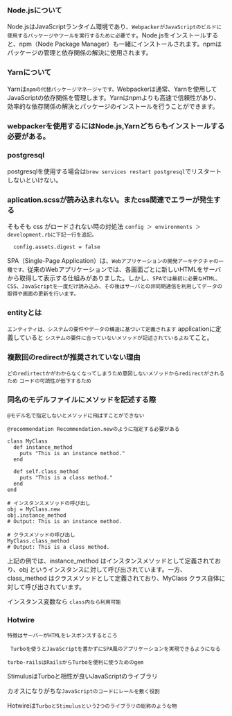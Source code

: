 ### Node.jsについて
 Node.jsはJavaScriptランタイム環境であり、`WebpackerがJavaScriptのビルドに使用するパッケージやツールを実行するために必要です`。Node.jsをインストールすると、npm（Node Package Manager）も一緒にインストールされます。npmはパッケージの管理と依存関係の解決に使用されます。
 
 
### Yarnについて


Yarnは`npmの代替パッケージマネージャです。`Webpackerは通常、Yarnを使用してJavaScriptの依存関係を管理します。Yarnはnpmよりも高速で信頼性があり、効率的な依存関係の解決とパッケージのインストールを行うことができます。


### webpackerを使用するにはNode.js,Yarnどちらもインストールする必要がある。

### postgresql
postgresqlを使用する場合は`brew services restart postgresql`でリスタートしないといけない。



### aplication.scssが読み込まれない。またcss関連でエラーが発生する

そもそも css がロードされない時の対処法
`config ＞ environments ＞ development.rbに下記一行を追記。`

```
  config.assets.digest = false
```


SPA（Single-Page Application）は、`Webアプリケーションの開発アーキテクチャの一種です。`従来のWebアプリケーションでは、各画面ごとに新しいHTMLをサーバから取得して表示する仕組みがありました。しかし、`SPAでは最初に必要なHTML、CSS、JavaScriptを一度だけ読み込み、その後はサーバとの非同期通信を利用してデータの取得や画面の更新を行います。`


### entityとは
`エンティティは、システムの要件やデータの構造に基づいて定義されます`
applicationに定義していると
`システムの要件に合っていないメソッドが記述されているよね`てこと。


### 複数回のredirectが推奨されていない理由

`どのredirtectかがわからなくなってしまうため意図しないメソッドからredirectがされるため`
`コードの可読性が低下するため`

### 同名のモデルファイルにメソッドを記述する際
`@モデル名で指定しないとメソッドに飛ばすことができない`
```
@recommendation Recommendation.newのように指定する必要がある
```

```
class MyClass
  def instance_method
    puts "This is an instance method."
  end

  def self.class_method
    puts "This is a class method."
  end
end

# インスタンスメソッドの呼び出し
obj = MyClass.new
obj.instance_method
# Output: This is an instance method.

# クラスメソッドの呼び出し
MyClass.class_method
# Output: This is a class method.
```
上記の例では、instance_method はインスタンスメソッドとして定義されており、obj というインスタンスに対して呼び出されています。一方、class_method はクラスメソッドとして定義されており、MyClass クラス自体に対して呼び出されています。

インスタンス変数なら
`class内なら利用可能`


### Hotwire
`特徴はサーバーがHTMLをレスポンスするところ`

` Turboを使うとJavaScriptを書かずにSPA風のアプリケーションを実現できるようになる`

`turbo-railsはRailsからTurboを便利に使うためのgem`

 StimulusはTurboと相性が良いJavaScriptのライブラリ
 
 カオスになりがちな`JavaScriptのコードにレールを敷く役割`
 
 Hotwireは`TurboとStimulusという2つのライブラリの総称のような物`
